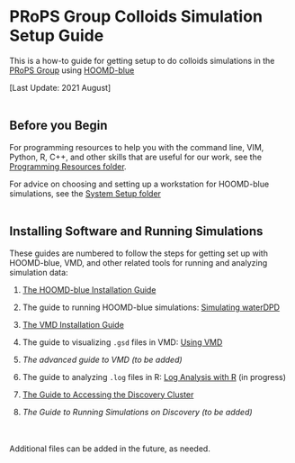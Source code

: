 # PRoPS Group Colloids Simulation Setup Guide

This is a how-to guide for getting setup to do colloids simulations in the [PRoPS Group] using [HOOMD-blue]

[PRoPS Group]: https://web.inortheastern.edu/complexfluids/
[HOOMD-blue]: http://glotzerlab.engin.umich.edu/hoomd-blue/

[Last Update: 2021 August]
<br>
<br>
## Before you Begin

For programming resources to help you with the command line, VIM, Python, R, C++, and other skills that are useful for our work, see the [Programming Resources folder](/Programming-Resources).

For advice on choosing and setting up a workstation for HOOMD-blue simulations, see the [System Setup folder](/System-Setup)
<br>
<br>
## Installing Software and Running Simulations

These guides are numbered to follow the steps for getting set up with HOOMD-blue, VMD, and other related tools for running and analyzing simulation data:

1. [The HOOMD-blue Installation Guide](/01-HOOMDblue-Install-Guide.md)

2. The guide to running HOOMD-blue simulations: [Simulating waterDPD](/02-Simulating-waterDPD.md)

3. [The VMD Installation Guide](/03-VMD-Install-Guide.md)

4. The guide to visualizing `.gsd` files in VMD: [Using VMD](/04-Using-VMD.md)

5. *The advanced guide to VMD (to be added)*

6. The guide to analyzing `.log` files in R: [Log Analysis with R](/06-Log-Analysis-with-R.md) (in progress)

7. [The Guide to Accessing the Discovery Cluster](/07-Accessing-Discovery.md)

8. *The Guide to Running Simulations on Discovery (to be added)*
<br>
<br>
Additional files can be added in the future, as needed.
